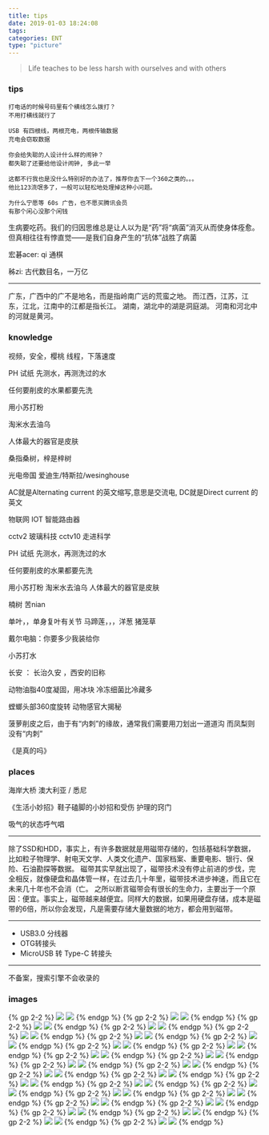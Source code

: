```yaml
---
title: tips
date: 2019-01-03 18:24:08
tags: 
categories: ENT
type: "picture"
---
```


> Life teaches to be less harsh with ourselves and with others

<!-- more -->
### tips

    打电话的时候号码里有个横线怎么拨打？
    不用打横线就行了

    USB 有四根线，两根充电，两根传输数据
    充电会窃取数据

    你会给失聪的人设计什么样的闹钟？
    都失聪了还要给他设计闹钟, 多此一举

    这都不行我也是没什么特别好的办法了，推荐你去下一个360之类的。。。
    他比123流氓多了，一般可以轻松地处理掉这种小问题。 

    为什么宁愿等 60s 广告，也不愿买腾讯会员
    有那个闲心没那个闲钱

生病要吃药。我们的归因思维总是让人以为是“药”将“病菌”消灭从而使身体痊愈。但真相往往有悖直觉——是我们自身产生的“抗体”战胜了病菌


宏碁acer: qi 通棋

秭zi: 古代数目名，一万亿

------
广东，广西中的广不是地名，而是指岭南广远的荒蛮之地。
而江西，江苏，江东，江北，江南中的江都是指长江。
湖南，湖北中的湖是洞庭湖。
河南和河北中的河就是黄河。

### knowledge

视频，安全，樱桃
线程，下落速度


PH 试纸
先测水，再测洗过的水

任何要削皮的水果都要先洗

用小苏打粉

淘米水去油乌


人体最大的器官是皮肤

桑指桑树，梓是梓树

光电帝国 爱迪生/特斯拉/wesinghouse

AC就是Alternating current 的英文缩写,意思是交流电, DC就是Direct current 的英文


物联网     IOT 
智能路由器

cctv2
玻璃科技
cctv10   走进科学

PH 试纸
先测水，再测洗过的水

任何要削皮的水果都要先洗

用小苏打粉
淘米水去油乌
人体最大的器官是皮肤

楠树
苦nian

单叶，，单身复叶有关节
马蹄莲，，，洋葱
猪笼草


戴尔电脑：你要多少我装给你

小苏打水

长安 ： 长治久安  ，西安的旧称

动物油脂40度凝固，用冰块
冷冻细菌比冷藏多

螳螂头部360度旋转
动物感官大揭秘

菠萝削皮之后，由于有“内刺”的缘故，通常我们需要用刀划出一道道沟
而凤梨则没有“内刺”

《是真的吗》

### places

海岸大桥
澳大利亚 / 悉尼


《生活小妙招》鞋子磕脚的小妙招和受伤
护理的窍门

吸气的状态呼气唱

------
除了SSD和HDD，事实上，有许多数据就是用磁带存储的，包括基础科学数据，比如粒子物理学、射电天文学、人类文化遗产、国家档案、重要电影、银行、保险、石油勘探等数据。
磁带其实早就出现了，磁带技术没有停止前进的步伐，完全相反，就像硬盘和晶体管一样，在过去几十年里，磁带技术进步神速，而且它在未来几十年也不会消（亡。
之所以断言磁带会有很长的生命力，主要出于一个原因：便宜。事实上，磁带越来越便宜。同样大的数据，如果用硬盘存储，成本是磁带的6倍，所以你会发现，凡是需要存储大量数据的地方，都会用到磁带。

------
* USB3.0 分线器
* OTG转接头
* MicroUSB 转 Type-C 转接头

------
不备案，搜索引擎不会收录的

### images
{% gp 2-2 %}
![](/images/life/tips/tip-001.jpg)
![](/images/life/tips/tip-002.png)
{% endgp %}
{% gp 2-2 %}
![](/images/life/tips/tip-003.png)
![](/images/life/tips/tip-004.png)
{% endgp %}
{% gp 2-2 %}
![](/images/life/tips/tip-005.png)
![](/images/life/tips/tip-006.jpg)
{% endgp %}
{% gp 2-2 %}
![](/images/life/tips/tip-007.png)
![](/images/life/tips/tip-008.png)
{% endgp %}
{% gp 2-2 %}
![](/images/life/tips/tip-009.png)
![](/images/life/tips/tip-010.png)
{% endgp %}
{% gp 2-2 %}
![](/images/life/tips/tip-011.png)
![](/images/life/tips/tip-012.jpg)
{% endgp %}
{% gp 2-2 %}
![](/images/life/tips/tip-013.png)
![](/images/life/tips/tip-014.png)
{% endgp %}
{% gp 2-2 %}
![](/images/life/tips/tip-015.jpg)
![](/images/life/tips/tip-016.jpg)
{% endgp %}
{% gp 2-2 %}
![](/images/life/tips/tip-017.png)
![](/images/life/tips/tip-018.jpg)
{% endgp %}
{% gp 2-2 %}
![](/images/life/tips/tip-019.jpg)
![](/images/life/tips/tip-020.png)
{% endgp %}
{% gp 2-2 %}
![](/images/life/tips/tip-021.png)
![](/images/life/tips/tip-022.jpg)
{% endgp %}
{% gp 2-2 %}
![](/images/life/tips/tip-023.jpg)
![](/images/life/tips/tip-024.jpg)
{% endgp %}
{% gp 2-2 %}
![](/images/life/tips/tip-025.png)
![](/images/life/tips/tip-026.png)
{% endgp %}
{% gp 2-2 %}
![](/images/life/tips/tip-027.jpg)
![](/images/life/tips/tip-028.jpg)
{% endgp %}
{% gp 2-2 %}
![](/images/life/tips/tip-029.jpg)
![](/images/life/tips/tip-030.jpg)
{% endgp %}
{% gp 2-2 %}
![](/images/life/tips/tip-031.jpg)
![](/images/life/tips/tip-032.jpg)
{% endgp %}
{% gp 2-2 %}
![](/images/life/tips/tip-033.jpg)
![](/images/life/tips/tip-034.png)
{% endgp %}
{% gp 2-2 %}
![](/images/life/tips/tip-035.jpg)
![](/images/life/tips/tip-036.png)
{% endgp %}
{% gp 2-2 %}
![](/images/life/tips/tip-037.png)
![](/images/life/tips/tip-038.png)
{% endgp %}
{% gp 2-2 %}
![](/images/life/tips/tip-039.png)
![](/images/life/tips/tip-040.png)
{% endgp %}
{% gp 2-2 %}
![](/images/life/tips/tip-041.png)
![](/images/life/tips/tip-042.jpg)
{% endgp %}
{% gp 2-2 %}
![](/images/life/tips/tip-043.png)
![](/images/life/tips/tip-044.png)
{% endgp %}
{% gp 2-2 %}
![](/images/life/tips/tip-045.png)
![](/images/life/tips/tip-046.jpg)
{% endgp %}
{% gp 2-2 %}
![](/images/life/tips/tip-047.png)
![](/images/life/tips/tip-048.png)
{% endgp %}
{% gp 2-2 %}
![](/images/life/tips/tip-049.png)
![](/images/life/tips/tip-050.png)
{% endgp %}
{% gp 2-2 %}
![](/images/life/tips/tip-051.png)
![](/images/life/tips/tip-052.png)
{% endgp %}